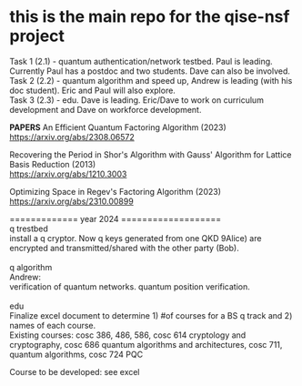 # this is the main repo for the qise-nsf project
Task 1 (2.1) - quantum authentication/network testbed.  Paul is leading. Currently Paul has a postdoc and two students. Dave can also be involved. <br>
Task 2 (2.2) - quantum algorithm and speed up, Andrew is leading (with his doc student). Eric and Paul will also explore.<br>
Task 3 (2.3) - edu. Dave is leading. Eric/Dave to work on curriculum development and Dave on workforce development.<br>

<b>PAPERS</b>
An Efficient Quantum Factoring Algorithm (2023) <br> 
https://arxiv.org/abs/2308.06572

Recovering the Period in Shor's Algorithm with Gauss' Algorithm for Lattice Basis Reduction (2013) <br>
https://arxiv.org/abs/1210.3003 

Optimizing Space in Regev's Factoring Algorithm (2023) <br>
https://arxiv.org/abs/2310.00899 <br>

============= year 2024 =================== <br>
q trestbed <br>
install a q cryptor. Now q keys generated from one QKD 9Alice) are encrypted and transmitted/shared with the other party (Bob). <br><br>
q algorithm <br>
Andrew:  
verification of quantum networks. quantum position verification.  <br><br>
edu <br>
Finalize excel document to determine 1) #of courses for a BS q track and 2) names of each course. <br>
Existing courses:
cosc 386, 486, 586,
cosc 614 cryptology and cryptography,
cosc 686 quantum algorithms and architectures,
cosc 711, quantum algorithms,
cosc 724 PQC <br>

Course to be developed: see excel <br><br>

